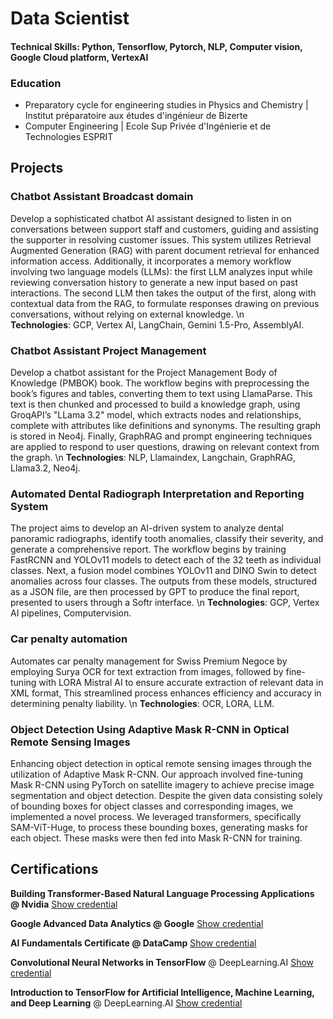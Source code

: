 # Data Scientist
#### Technical Skills: Python, Tensorflow, Pytorch, NLP, Computer vision, Google Cloud platform, VertexAI

### Education
- Preparatory cycle for engineering studies in Physics and Chemistry | Institut préparatoire aux études d'ingénieur de Bizerte 
- Computer Engineering | Ecole Sup Privée d'Ingénierie et de Technologies ESPRIT

## Projects

### Chatbot Assistant Broadcast domain
Develop a sophisticated chatbot AI assistant designed to listen in on conversations between support staff and customers, guiding and assisting the supporter in resolving customer issues. This system utilizes Retrieval Augmented Generation (RAG) with parent document retrieval for enhanced information access. Additionally, it incorporates a memory workflow involving two language models (LLMs): the first LLM analyzes input while reviewing conversation history to generate a new input based on past interactions. The second LLM then takes the output of the first, along with contextual data from the RAG, to formulate responses drawing on previous conversations, without relying on external knowledge. \n  
**Technologies**: GCP, Vertex AI, LangChain, Gemini 1.5-Pro, AssemblyAI.

### Chatbot Assistant Project Management
Develop a chatbot assistant for the Project Management Body of Knowledge (PMBOK) book. The workflow begins with preprocessing the book’s figures and tables, converting them to text using LlamaParse. This text is then chunked and processed to build a knowledge graph, using GroqAPI’s "LLama 3.2" model, which extracts nodes and relationships, complete with attributes like definitions and synonyms. The resulting graph is stored in Neo4j. Finally, GraphRAG and prompt engineering techniques are applied to respond to user questions, drawing on relevant context from the graph. \n 
**Technologies**: NLP, Llamaindex, Langchain, GraphRAG, Llama3.2, Neo4j.

### Automated Dental Radiograph Interpretation and Reporting System
The project aims to develop an AI-driven system to analyze dental panoramic radiographs, identify tooth anomalies, classify their severity, and generate a comprehensive report. The workflow begins by training FastRCNN and YOLOv11 models to detect each of the 32 teeth as individual classes. Next, a fusion model combines YOLOv11 and DINO Swin to detect anomalies across four classes. The outputs from these models, structured as a JSON file, are then processed by GPT to produce the final report, presented to users through a Softr interface. \n 
**Technologies**: GCP, Vertex AI pipelines, Computervision.

### Car penalty automation
Automates car penalty management for Swiss Premium Negoce by employing Surya OCR for text extraction from images, followed by fine-tuning with LORA Mistral AI to ensure accurate extraction of relevant data in XML format, This streamlined process enhances efficiency and accuracy in determining penalty liability. \n 
**Technologies**: OCR, LORA, LLM.

### Object Detection Using Adaptive Mask R-CNN in Optical Remote Sensing Images
Enhancing object detection in optical remote sensing images through the utilization of Adaptive Mask R-CNN. Our approach involved fine-tuning Mask R-CNN using PyTorch on satellite imagery to achieve precise image segmentation and object detection. Despite the given data consisting solely of bounding boxes for object classes and corresponding images, we implemented a novel process. We leveraged transformers, specifically SAM-ViT-Huge, to process these bounding boxes, generating masks for each object. These masks were then fed into Mask R-CNN for training.


## Certifications
**Building Transformer-Based Natural Language Processing Applications @ Nvidia** [Show credential](https://learn.nvidia.com/certificates?id=ahaye6feRYeSQh06u6mn8g)

**Google Advanced Data Analytics @ Google** [Show credential](https://www.coursera.org/account/accomplishments/professional-cert/SQMNADXE4MRZ)

**AI Fundamentals Certificate @ DataCamp** [Show credential](https://www.datacamp.com/skill-verification/AIF0027935450689)

**Convolutional Neural Networks in TensorFlow** @ DeepLearning.AI [Show credential](https://www.coursera.org/account/accomplishments/certificate/KLF7Z2MU6WGN)

**Introduction to TensorFlow for Artificial Intelligence, Machine Learning, and Deep Learning** @ DeepLearning.AI [Show credential](https://www.coursera.org/account/accomplishments/certificate/RR84ZBJ5V72U)
